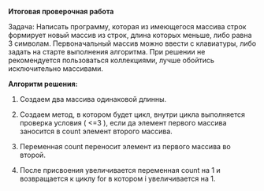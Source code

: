 **Итоговая проверочная работа**

Задача: Написать программу, которая из имеющегося массива строк формирует новый массив из строк, длина которых меньше, либо равна 3 символам. Первоначальный массив можно ввести с клавиатуры, либо задать на старте выполнения алгоритма. При решении не рекомендуется пользоваться коллекциями, лучше обойтись исключительно массивами.

**Алгоритм решения:**

1. Создаем два массива одинаковой длинны. 

2. Создаем метод, в котором будет цикл, внутри цикла выполняется проверка условия ( <=3 ), если да элемент первого массива заносится в count элемент второго массива. 

3. Переменная count переносит элемент из первого массива во второй.

4. После присвоения увеличивается переменная count на 1 и возвращается к циклу for в котором i увеличивается на 1.
